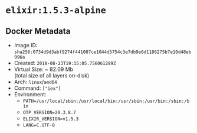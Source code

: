 # `elixir:1.5.3-alpine`

## Docker Metadata

- Image ID: `sha256:0734d9d3abf9274f441087ce1044d5754c3e7db9e6d1186275b7e10d48eb996a`
- Created: `2018-08-23T19:15:05.756061289Z`
- Virtual Size: ~ 82.09 Mb  
  (total size of all layers on-disk)
- Arch: `linux`/`amd64`
- Command: `["iex"]`
- Environment:
  - `PATH=/usr/local/sbin:/usr/local/bin:/usr/sbin:/usr/bin:/sbin:/bin`
  - `OTP_VERSION=20.3.8.7`
  - `ELIXIR_VERSION=v1.5.3`
  - `LANG=C.UTF-8`
